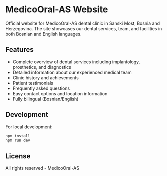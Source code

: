 # MedicoOral-AS Website

Official website for MedicoOral-AS dental clinic in Sanski Most, Bosnia and Herzegovina. The site showcases our dental services, team, and facilities in both Bosnian and English languages.

## Features

- Complete overview of dental services including implantology, prosthetics, and diagnostics
- Detailed information about our experienced medical team
- Clinic history and achievements
- Patient testimonials
- Frequently asked questions
- Easy contact options and location information
- Fully bilingual (Bosnian/English)

## Development

For local development:

```bash
npm install
npm run dev
```

## License

All rights reserved - MedicoOral-AS
